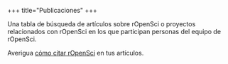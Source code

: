 +++
title="Publicaciones"
+++

Una tabla de búsqueda de artículos sobre rOpenSci o proyectos relacionados con rOpenSci en los que participan personas del equipo de rOpenSci.

Averigua [cómo citar rOpenSci](/es/how-to-cite-ropensci/) en tus artículos.


